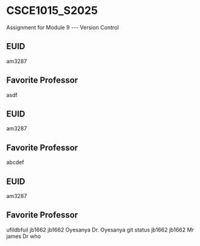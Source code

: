 # CSCE1015_S2025

Assignment for Module 9 --- Version Control

## EUID
am3287
## Favorite Professor
asdf
## EUID
am3287
## Favorite Professor
abcdef
## EUID
am3287
## Favorite Professor
ufildbfuil
 jb1662 
jb1662
Oyesanya
Dr. Oyesanya git status
jb1662
jb1662
Mr james
Dr who
